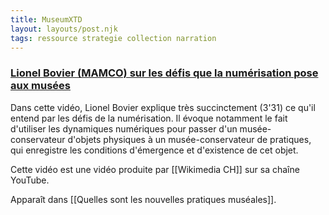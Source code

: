 ```yaml
---
title: MuseumXTD
layout: layouts/post.njk
tags: ressource strategie collection narration
---
```

### [Lionel Bovier (MAMCO) sur les défis que la numérisation pose aux musées](https://www.youtube.com/watch?v=ikHeZ1256B4&list=PL7Kb_aUJUxuSSLSIz55nWtllKSlu07NsV)

Dans cette vidéo, Lionel Bovier explique très succinctement (3'31) ce qu'il entend par les défis de la numérisation. Il évoque notamment le fait d'utiliser les dynamiques numériques pour passer d'un musée-conservateur d'objets physiques à un musée-conservateur de pratiques, qui enregistre les conditions d'émergence et d'existence de cet objet. 

Cette vidéo est une vidéo produite par [[Wikimedia CH]] sur sa chaîne YouTube. 

Apparaît dans [[Quelles sont les nouvelles pratiques muséales]]. 